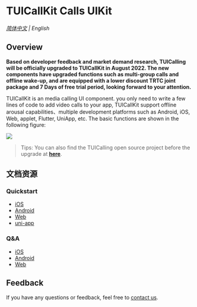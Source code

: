 # TUICallKit Calls UIKit 

_[简体中文](README.md) | English_

## Overview
**Based on developer feedback and market demand research, TUICalling will be officially upgraded to TUICallKit in August 2022. The new components have upgraded functions such as multi-group calls and offline wake-up, and are equipped with a lower discount TRTC joint package and 7 Days of free trial period, looking forward to your attention.**

TUICallKit is an media calling UI component. you only need to write a few lines of code to add video calls to your app, TUICallKit support offline arousal capabilities、multiple development platforms such as Android, iOS, Web, applet, Flutter, UniApp, etc. The basic functions are shown in the following figure:

![](https://qcloudimg.tencent-cloud.cn/raw/08f914b45857743fd05dfaa28e2adb72.png)

> Tips: You can also find the TUICalling open source project before the upgrade at [**here**](https://github.com/tencentyun/TUICalling/tree/open).


## 文档资源
###  Quickstart

- [iOS ](https://cloud.tencent.com/document/product/647/78730)
- [Android](https://tcloud-doc.isd.com/document/product/647/78729)
- [Web](https://cloud.tencent.com/document/product/647/78731)
- [uni-app](https://cloud.tencent.com/document/product/647/78732)

### Q&A

- [iOS ](https://cloud.tencent.com/document/product/647/78768)
- [Android](https://tcloud-doc.isd.com/document/product/647/78767)
- [Web](https://cloud.tencent.com/document/product/647/78769)


## Feedback

If you have any questions or feedback, feel free to [contact us](https://intl.cloud.tencent.com/contact-us).
